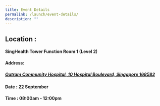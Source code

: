 ```yaml
---
title: Event Details
permalink: /launch/event-details/
description: ""
---
```

## Location : 
#### SingHealth Tower Function Room 1 (Level 2) 

#### Address: 
##### [Outram Community Hospital, 10 Hospital Boulevard, Singapore 168582](https://www.google.com/maps/place/Outram+Community+Hospital+(OCH)/@1.2777357,103.8329978,17z/data=!3m2!4b1!5s0x31da196fa728f667:0x59d7764c0ac271b3!4m6!3m5!1s0x31da196fa92a95e9:0xfa001f010b954c3b!8m2!3d1.2777303!4d103.8355781!16s%2Fg%2F11c2k7h479?entry=ttu)

#### Date : 22 September 

#### Time : 08:00am - 12:00pm